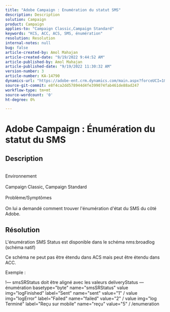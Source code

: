 ```yaml
---
title: "Adobe Campaign : Enumération du statut SMS"
description: Description
solution: Campaign
product: Campaign
applies-to: "Campaign Classic,Campaign Standard"
keywords: "KCS, ACC, ACS, SMS, énumération"
resolution: Resolution
internal-notes: null
bug: false
article-created-by: Amol Mahajan
article-created-date: "9/19/2022 9:44:52 AM"
article-published-by: Amol Mahajan
article-published-date: "9/19/2022 11:30:32 AM"
version-number: 3
article-number: KA-14790
dynamics-url: "https://adobe-ent.crm.dynamics.com/main.aspx?forceUCI=1&pagetype=entityrecord&etn=knowledgearticle&id=571343b0-ff37-ed11-9db0-00224808629f"
source-git-commit: e8f4ca2dd578944d4fe399074fab461de88ad247
workflow-type: tm+mt
source-wordcount: '0'
ht-degree: 0%

---
```


# Adobe Campaign : Énumération du statut du SMS

## Description

<br>Environnement<br><br>
Campaign Classic, Campaign Standard
<br><br>Problème/Symptômes<br><br>
On lui a demandé comment trouver l&#39;énumération d&#39;état du SMS du côté Adobe.


## Résolution


L&#39;énumération SMS Status est disponible dans le schéma nms:broadlog (schéma natif)

Ce schéma ne peut pas être étendu dans ACS mais peut être étendu dans ACC.

Exemple :

!— smsSRStatus doit être aligné avec les valeurs deliveryStatus — énumération basetype=&quot;byte&quot; name=&quot;smsSRStatus&quot; value img=&quot;logFinished&quot; label=&quot;Sent&quot; name=&quot;sent&quot; value=&quot;1&quot; / value img=&quot;logError&quot; label=&quot;Failed&quot; name=&quot;failed&quot; value=&quot;2&quot; / value img=&quot;log Terminé&quot; label=&quot;Reçu sur mobile&quot; name=&quot;reçu&quot; value=&quot;5&quot; / /enumeration
